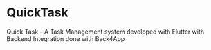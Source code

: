 # QuickTask
Quick Task -  A Task Management system developed with Flutter with Backend Integration done with Back4App
